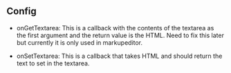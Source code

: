 ## Config

* onGetTextarea: This is a callback with the contents of the textarea as the
  first argument and the return value is the HTML. Need to fix this later
  but currently it is only used in markupeditor.

* onSetTextarea: This is a callback that takes HTML and should return the text to set in the textarea.